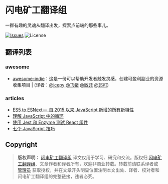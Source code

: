 # 闪电矿工翻译组

一群有趣的灵魂从翻译出发，探索点前端的那些事儿。

[![Issues](https://img.shields.io/github/issues/lightningminers/article.svg)](https://github.com/lightningminers/article/issues) ![License](https://img.shields.io/github/license/lightningminers/article.svg)

## 翻译列表

### awesome

- [awesome-indie](https://github.com/icepy/awesome-indie/blob/master/README-ZH.md)：这是一份可以帮助开发者触发灵感，创建可盈利副业的资源收集项目 | (译者：[@icepy](https://github.com/icepy) [@飞猪](https://github.com/Xixi20160512) [@敏菲](https://github.com/chenmf6) [@郭可](https://github.com/sichenguo))

</details>

### articles

- [ES5 to ESNext —  自 2015 以来 JavaScript 新增的所有新特性](https://zhuanlan.zhihu.com/p/59535309)
- [理解 JavaScript 中的循环](https://zhuanlan.zhihu.com/p/62246809)
- [使用 Jest 和 Enzyme 测试 React 组件](https://zhuanlan.zhihu.com/p/63297384)
- [七个 JavaScript 技巧](https://zhuanlan.zhihu.com/p/65775445)

## Copyright

> **版权声明：** [闪电矿工翻译组](https://github.com/lightningminers/article) 译文仅用于学习、研究和交流。版权归 [闪电矿工翻译组](https://github.com/lightningminers/article)、文章作者和译者所有，欢迎非商业转载。转载前请联系译者或 [管理员](https://github.com/icepy) 获取授权，并在文章开头明显位置注明本文出处、译者、校对者和闪电矿工翻译组的完整链接，违者必究。
